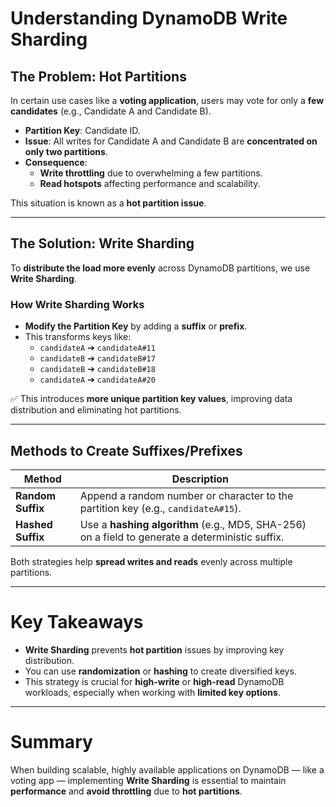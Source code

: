 # **Understanding DynamoDB Write Sharding**

## **The Problem: Hot Partitions**
In certain use cases like a **voting application**, users may vote for only a **few candidates** (e.g., Candidate A and Candidate B).

- **Partition Key**: Candidate ID.
- **Issue**: All writes for Candidate A and Candidate B are **concentrated on only two partitions**.
- **Consequence**:  
  - **Write throttling** due to overwhelming a few partitions.
  - **Read hotspots** affecting performance and scalability.

This situation is known as a **hot partition issue**.

---

## **The Solution: Write Sharding**
To **distribute the load more evenly** across DynamoDB partitions, we use **Write Sharding**.

### **How Write Sharding Works**
- **Modify the Partition Key** by adding a **suffix** or **prefix**.
- This transforms keys like:
  - `candidateA` ➔ `candidateA#11`
  - `candidateB` ➔ `candidateB#17`
  - `candidateB` ➔ `candidateB#18`
  - `candidateA` ➔ `candidateA#20`

✅ This introduces **more unique partition key values**, improving data distribution and eliminating hot partitions.

---

## **Methods to Create Suffixes/Prefixes**

| Method            | Description                                           |
|-------------------|--------------------------------------------------------|
| **Random Suffix**  | Append a random number or character to the partition key (e.g., `candidateA#15`). |
| **Hashed Suffix**  | Use a **hashing algorithm** (e.g., MD5, SHA-256) on a field to generate a deterministic suffix. |

Both strategies help **spread writes and reads** evenly across multiple partitions.

---

# **Key Takeaways**
- **Write Sharding** prevents **hot partition** issues by improving key distribution.
- You can use **randomization** or **hashing** to create diversified keys.
- This strategy is crucial for **high-write** or **high-read** DynamoDB workloads, especially when working with **limited key options**.

---

# **Summary**
When building scalable, highly available applications on DynamoDB — like a voting app — implementing **Write Sharding** is essential to maintain **performance** and **avoid throttling** due to **hot partitions**.